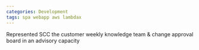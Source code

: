 ```yaml
---
categories: Development
tags: spa webapp aws lambdax
---
```


Represented SCC the customer weekly knowledge team & change approval board in an advisory capacity



